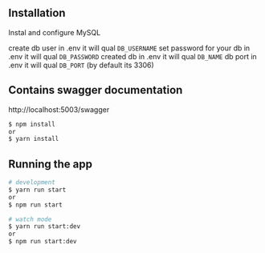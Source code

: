 ## Installation

Instal and configure MySQL

create db user in .env it will qual `DB_USERNAME`
set password for your db in .env it will qual `DB_PASSWORD`
created db in .env it will qual `DB_NAME`
db port in .env it will qual `DB_PORT` (by default its 3306)


## Contains swagger documentation
http://localhost:5003/swagger

```bash
$ npm install
or
$ yarn install
```

## Running the app

```bash
# development
$ yarn run start
or
$ npm run start

# watch mode
$ yarn run start:dev
or
$ npm run start:dev


```


